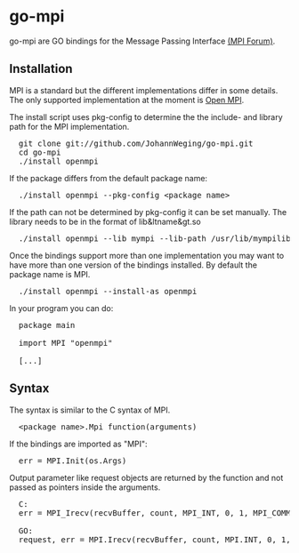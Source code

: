 # go-mpi

go-mpi are GO bindings for the Message Passing Interface <a href=http://www.mpi-forum.org/>(MPI Forum)</a>.

## Installation

MPI is a standard but the different implementations differ in some details.
The only supported implementation at the moment is <a href=http://www.open-mpi.de/>Open MPI</a>.

The install script uses pkg-config to determine the the include- and library
path for the MPI implementation.
<pre>
  git clone git://github.com/JohannWeging/go-mpi.git
  cd go-mpi
  ./install openmpi
</pre>

If the package differs from the default package name:
<pre>
  ./install openmpi --pkg-config &ltpackage_name&gt
</pre>

If the path can not be determined by pkg-config it can be set manually.
The library needs to be in the format of lib&ltname&gt.so
<pre>
  ./install openmpi --lib mympi --lib-path /usr/lib/mympilibrary
</pre>

Once the bindings support more than one implementation you may want to have more than one version of the bindings installed. By default the package name is MPI.
<pre>
  ./install openmpi --install-as openmpi
</pre>

In your program you can do:
<pre>
  package main

  import MPI "openmpi"

  [...]
</pre>
## Syntax

The syntax is similar to the C syntax of MPI.
<pre>
  &ltpackage_name&gt.Mpi_function(arguments)
</pre>

If the bindings are imported as "MPI":
<pre>
  err = MPI.Init(os.Args)
</pre>

Output parameter like request objects are returned by the function and not passed as pointers inside the arguments.

<pre>
  C:
  err = MPI_Irecv(recvBuffer, count, MPI_INT, 0, 1, MPI_COMM_WROLD, &amp

  GO:
  request, err = MPI.Irecv(recvBuffer, count, MPI.INT, 0, 1, MPI.COMM_WORLD)
</pre>
